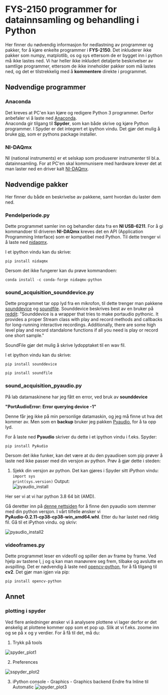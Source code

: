 # FYS-2150 programmer for datainnsamling og behandling i Python

Her finner du nødvendig informasjon for nedlastning av programmer og pakker, for å kjøre enkelte programmer i **FYS-2150**.
Det inkluderer ikke pakker som numpy, matplotlib, os og sys ettersom de er bygget inn i python må ikke lastes ned.
Vi har heller ikke inkludert detaljerte beskrivelser av samtlige programmer, ettersom de ikke inneholder pakker som må lastes ned, og det er tilstrekkelig med å **kommentere** direkte i programmet.

## Nødvendige programmer
### Anaconda

Det kreves at PC'en kan kjøre og redigere Python 3 programmer.
Derfor anbefaler vi å laste ned [Anaconda](https://www.anaconda.com/products/individual).
 <br />
Anaconda gir tilgang til **Spyder**, som kan både skrive og kjøre Python programmer. I Spyder er det integrert et ipython vindu. Det gjør det mulig å bruke [pip](https://pypi.org/project/pip/), som er pythons package installer.

### NI-DAQmx

NI (national instruments) er et selskap som produserer instrumenter til bl.a. datainnsamling. For at PC'en skal kommunisere med hardware krever det at man laster ned en driver kalt [NI-DAQmx](https://www.ni.com/en-no/support/downloads/drivers/download.ni-daqmx.html#382067).

## Nødvendige pakker

Her finner du både en beskrivelse av pakkene, samt hvordan du laster dem ned.

### **Pendelperiode.py**

Dette programmet samler inn og behandler data fra en **NI USB-6211**. For å gi kommandoer til driveren **NI-DAQmx** kreves det en API (Application Programming Interface) som er kompatibel med Python. Til dette trenger vi å laste ned [nidaqmx](https://nidaqmx-python.readthedocs.io/en/latest/).
<br />

I et ipython vindu kan du skrive:


`
pip install nidaqmx
`

Dersom det ikke fungerer kan du prøve kommandoen:

`
conda install -c conda-forge nidaqmx-python
`


### **sound_acquisition_sounddevice.py**

Dette programmet tar opp lyd fra en mikrofon, til dette trenger man pakkene [sounddevice](https://python-sounddevice.readthedocs.io/en/0.4.1/usage.html) og [soundfile](https://pypi.org/project/SoundFile/).
Sounddevice beskrives best av en bruker på [reddit](https://www.reddit.com/r/Python/comments/3k11g5/whats_a_good_sound_recording_library/):
 "Sounddevice is a wrapper that tries to make portaudio pythonic. It provides a proper Stream class with play and record methods and callbacks for long-running interactive recordings. Additionally, there are some high level play and record standalone functions if all you need is play or record one short sample."


 SoundFile gjør det mulig å skrive lydopptaket til en wav fil.

I et ipython vindu kan du skrive:


`pip install sounddevice`

`pip install soundfile`


### **sound_acquisition_pyaudio.py**

På lab datamaskinene har jeg fått en error, ved bruk av **sounddevice**

**"PortAudioError: Error querying device -1"**

Denne får jeg ikke på min personlige datamaskin, og jeg må finne ut hva det kommer av. 
Men som en **backup** bruker jeg pakken [Pyaudio](https://people.csail.mit.edu/hubert/pyaudio/docs/), for å ta opp lyd. 

For å laste ned **Pyaudio** skriver du dette i et ipython vindu i f.eks. Spyder:

`pip install PyAudio`

Dersom det ikke funker, kan det være at du den pyaudioen som pip prøver å laste ned ikke passer med din versjon av python. 
Prøv å gjør dette i steden:

1. Sjekk din versjon av python. 
   Det kan gjøres i Spyder sitt iPython vindu: <br>
   `import sys` <br>
   `print(sys.version)`
  Output:   
  ![pyaudio_install](https://user-images.githubusercontent.com/72126694/148218621-df278c6d-33c5-4688-8f84-a83d5bead3c8.png)

Her ser vi at vi har python 3.8 64 bit (AMD). 

Gå deretter inn på [denne nettsiden](https://www.lfd.uci.edu/~gohlke/pythonlibs/#pyaudio) for å finne den pyaudio som stemmer med din python versjon. 
I vårt tilfelle ønsker vi **PyAudio‑0.2.11‑cp38‑cp38‑win_amd64.whl**.
Etter du har lastet ned riktig fil. Gå til et iPython vindu. og skriv:

![pyaudio_install2](https://user-images.githubusercontent.com/72126694/148220150-5c1fc690-0eba-460d-b299-46324539b5e2.png)


### **videoframes.py**

Dette programmet leser en videofil og spiller den av frame by frame. Ved hjelp av tastene l, j og q kan man manøvrere seg frem, tilbake og avslutte en avspilling.
Det er nødvendig å laste ned [opencv-python](https://pypi.org/project/opencv-python/), for å få tilgang til **cv2**.
Det gjør man igjen via pip:

`pip install opencv-python`


## Annet

### **plotting i spyder**

Ved flere anledninger ønsker vi å analysere plottene vi lager derfor er det ønskelig at plottene kommer opp som et pop up. Slik at vi f.eks. zoome inn og se på x og y verdier. For å få til det, må du:

1. Trykk på tools
   
![spyder_plot1](https://user-images.githubusercontent.com/72126694/148220286-0bfa5f29-1d98-4bb3-a760-d018c852e70c.png)

2. Preferences 

 ![sspyder_plot2](https://user-images.githubusercontent.com/72126694/148220610-087bcc96-63b2-4221-abd1-46727cc3e7b5.jpg)


3. iPython console - Graphics - Graphics backend 
   Endre fra Inline til Automatic
![spyder_plot3](https://user-images.githubusercontent.com/72126694/148220953-dc50abfd-3596-4432-bdc7-0083c87e40ae.png)

